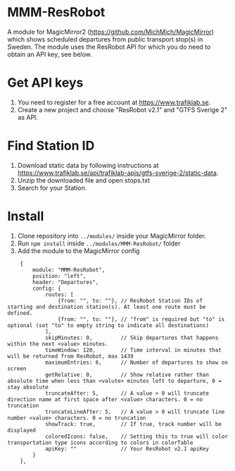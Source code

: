 # MMM-ResRobot

A module for MagicMirror2 (https://github.com/MichMich/MagicMirror) which shows scheduled departures from public transport stop(s) in Sweden. The module
uses the ResRobot API for which you do need to obtain an API key, see below.

# Get API keys

1. You need to register for a free account at https://www.trafiklab.se.
2. Create a new project and choose "ResRobot v2.1" and "GTFS Sverige 2" as API.

# Find Station ID
1. Download static data by following instructions at https://www.trafiklab.se/api/trafiklab-apis/gtfs-sverige-2/static-data.
2. Unzip the downloaded file and open stops.txt
3. Search for your Station.

# Install

1. Clone repository into `../modules/` inside your MagicMirror folder.
2. Run `npm install` inside `../modules/MMM-ResRobot/` folder
3. Add the module to the MagicMirror config
```
	{
		module: "MMM-ResRobot",
		position: "left",
		header: "Departures",
		config: {
			routes: [
				{from: "", to: ""},	// ResRobot Station IDs of starting and destination station(s). At least one route must be defined.
				{from: "", to: ""},	// "from" is required but "to" is optional (set "to" to empty string to indicate all destinations)
			],
			skipMinutes: 0,			// Skip departures that happens within the next <value> minutes.
			timeWindow: 120,		// Time interval in minutes that will be returned from ResRobot, max 1439
			maximumEntries: 6,		// Number of departures to show on screen
	        getRelative: 0,         // Show relative rather than absolute time when less than <valute> minutes left to departure, 0 = stay absolute
			truncateAfter: 5,		// A value > 0 will truncate direction name at first space after <value> characters. 0 = no truncation
			truncateLineAfter: 5,	// A value > 0 will truncate line number <value> characters. 0 = no truncation
	        showTrack: true,        // If true, track number will be displayed
            coloredIcons: false,    // Setting this to true will color transportation type icons according to colors in colorTable
			apiKey: ""				// Your ResRobot v2.1 apiKey
        }
    },
```
